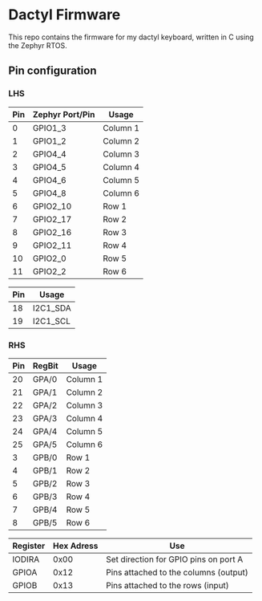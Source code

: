 # Dactyl Firmware

This repo contains the firmware for my dactyl keyboard, written in C using the Zephyr RTOS.

## Pin configuration

### LHS
| Pin | Zephyr Port/Pin | Usage    |
|-----|-----------------|----------|
|  0  | GPIO1_3         | Column 1 |
|  1  | GPIO1_2         | Column 2 |
|  2  | GPIO4_4         | Column 3 |
|  3  | GPIO4_5         | Column 4 |
|  4  | GPIO4_6         | Column 5 |
|  5  | GPIO4_8         | Column 6 |
|  6  | GPIO2_10        | Row 1    |
|  7  | GPIO2_17        | Row 2    |
|  8  | GPIO2_16        | Row 3    |
|  9  | GPIO2_11        | Row 4    |
| 10  | GPIO2_0         | Row 5    |
| 11  | GPIO2_2         | Row 6    |

| Pin | Usage    | 
|-----|----------| 
| 18  | I2C1_SDA | to RHS
| 19  | I2C1_SCL | 

### RHS

| Pin | RegBit | Usage    |
|-----|--------|----------|
| 20  | GPA/0  | Column 1 |
| 21  | GPA/1  | Column 2 |
| 22  | GPA/2  | Column 3 |
| 23  | GPA/3  | Column 4 |
| 24  | GPA/4  | Column 5 |
| 25  | GPA/5  | Column 6 |
|  3  | GPB/0  | Row 1    |
|  4  | GPB/1  | Row 2    |
|  5  | GPB/2  | Row 3    |
|  6  | GPB/3  | Row 4    |
|  7  | GPB/4  | Row 5    |
|  8  | GPB/5  | Row 6    |

| Register | Hex Adress | Use                                   |
|----------|------------|---------------------------------------|
| IODIRA   | 0x00       | Set direction for GPIO pins on port A | 
| GPIOA    | 0x12       | Pins attached to the columns (output) |
| GPIOB    | 0x13       | Pins attached to the rows (input)     |
